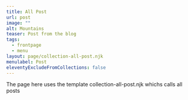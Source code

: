 ```yaml
---
title: All Post
url: post
image: ""
alt: Mountains
teaser: Post from the blog
tags:
  - frontpage
  - menu
layout: page/collection-all-post.njk
menulabel: Post
eleventyExcludeFromCollections: false
---
```


The page here uses the template collection-all-post.njk whichs calls all posts

